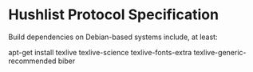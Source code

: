  # Hushlist Protocol Specification

Build dependencies on Debian-based systems include, at least:

   apt-get install texlive texlive-science texlive-fonts-extra texlive-generic-recommended biber
